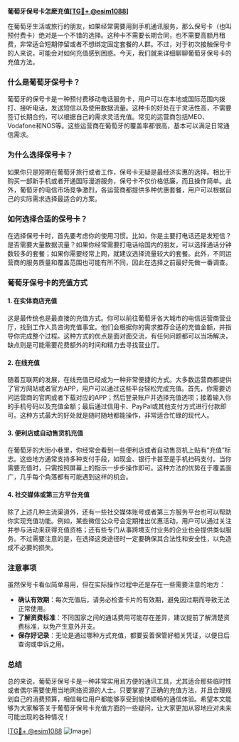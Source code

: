 **葡萄牙保号卡怎麽充值[[TG💪+ @esim1088](https://t.me/s/esim1088)]**

在葡萄牙生活或旅行的朋友，如果经常需要用到手机通讯服务，那么保号卡（也叫预付费卡）绝对是一个不错的选择。这种卡不需要长期合同，也不需要高额月租费，非常适合短期停留或者不想绑定固定套餐的人群。不过，对于初次接触保号卡的人来说，可能会对如何充值感到困惑。今天，我们就来详细聊聊葡萄牙保号卡的充值方法。

### 什么是葡萄牙保号卡？

葡萄牙的保号卡是一种预付费移动电话服务卡，用户可以在本地或国际范围内拨打、接听电话，发送短信以及使用数据流量。这种卡的好处在于灵活性高，不需要签订长期合约，可以根据自己的需求灵活充值。常见的运营商包括MEO、Vodafone和NOS等。这些运营商在葡萄牙的覆盖率都很高，基本可以满足日常通信需求。

### 为什么选择保号卡？

如果你只是短期在葡萄牙旅行或者工作，保号卡无疑是最经济实惠的选择。相比于购买一部新手机或者开通国际漫游服务，保号卡不仅价格低廉，而且操作简单。此外，葡萄牙的电信市场竞争激烈，各运营商都提供多种优惠套餐，用户可以根据自己的实际需求选择最适合的方案。

### 如何选择合适的保号卡？

在选择保号卡时，首先要考虑你的使用习惯。比如，你是主要打电话还是发短信？是否需要大量数据流量？如果你经常需要打电话给国内的朋友，可以选择通话分钟数较多的套餐；如果你需要经常上网，就建议选择流量较大的套餐。此外，不同运营商的服务质量和覆盖范围也可能有所不同，因此在选择之前最好先做一番调查。

### 葡萄牙保号卡的充值方式

#### 1. 在实体商店充值

这是最传统也是最直接的充值方式。你可以前往葡萄牙各大城市的电信运营商营业厅，找到工作人员咨询充值事宜。他们会根据你的需求推荐合适的充值金额，并指导你完成整个过程。这种方式的优点是面对面交流，有任何问题都可以当场解决，缺点则是可能需要花费额外的时间和精力去寻找营业厅。

#### 2. 在线充值

随着互联网的发展，在线充值已经成为一种非常便捷的方式。大多数运营商都提供了官方网站或者官方APP，用户可以通过这些平台轻松完成充值。首先，你需要访问运营商的官网或者下载对应的APP；然后登录账户并选择充值选项；接着输入你的手机号码以及充值金额；最后通过信用卡、PayPal或其他支付方式进行付款即可。这种方式最大的好处就是随时随地都能操作，非常适合忙碌的现代人。

#### 3. 便利店或自动售货机充值

在葡萄牙的大街小巷里，你经常会看到一些便利店或者自动售货机上贴有“充值”标志。这些地方通常支持多种支付手段，如现金、银行卡甚至是手机扫码支付。当你需要充值时，只需按照屏幕上的指示一步步操作即可。这种方法的优势在于覆盖面广，几乎每个角落都有可能遇到这样的机会。

#### 4. 社交媒体或第三方平台充值

除了上述几种主流渠道外，还有一些社交媒体账号或者第三方服务平台也可以帮助你实现充值功能。例如，某些微信公众号会定期推出优惠活动，用户可以通过关注并参与活动来获得充值资格；还有些专门从事跨境支付业务的企业也会提供类似服务。不过需要注意的是，在选择这类途径时一定要确保其合法性和安全性，以免造成不必要的损失。

### 注意事项

虽然保号卡看似简单易用，但在实际操作过程中还是存在一些需要注意的地方：

- **确认有效期**：每次充值后，请务必检查卡片的有效期，避免因过期而导致无法正常使用。
- **了解资费标准**：不同国家之间的通话费用可能存在差异，建议提前了解清楚资费标准，以免产生意外开支。
- **保存好记录**：无论是通过哪种方式充值，都要妥善保管好相关凭证，以便日后查询或申诉之用。

### 总结

总的来说，葡萄牙保号卡是一种非常实用且方便的通讯工具，尤其适合那些临时性或者偶尔需要使用当地网络资源的人士。只要掌握了正确的充值方法，并且合理规划自己的消费预算，相信每位用户都能够享受到愉快顺畅的通信体验。希望本文能够为大家解答关于葡萄牙保号卡充值方面的一些疑问，让大家更加从容地应对未来可能出现的各种情况！

[[TG💪+ @esim1088](https://t.me/s/esim1088) ![Image](https://i.postimg.cc/4NQfJmqS/Snipaste-2025-05-13-00-14-12.png)]